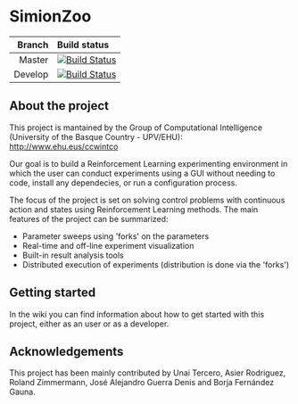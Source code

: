 # SimionZoo

| Branch | Build status|
| ---: | :--- |  
| Master | [![Build Status](https://borjafdezgauna.visualstudio.com/SimionZoo-nightly-build/_apis/build/status/simionsoft.SimionZoo?branchName=master)](https://borjafdezgauna.visualstudio.com/SimionZoo-nightly-build/_build/latest?definitionId=3&branchName=master) |
| Develop | [![Build Status](https://borjafdezgauna.visualstudio.com/SimionZoo-nightly-build/_apis/build/status/simionsoft.SimionZoo?branchName=develop)](https://borjafdezgauna.visualstudio.com/SimionZoo-nightly-build/_build/latest?definitionId=3&branchName=develop) |

## About the project

This project is mantained by the Group of Computational Intelligence (University of the Basque Country - UPV/EHU): http://www.ehu.eus/ccwintco

Our goal is to build a Reinforcement Learning experimenting environment in which the user can conduct experiments using a GUI without needing to code, install any dependecies, or run a configuration process.

The focus of the project is set on solving control problems with continuous action and states using Reinforcement Learning methods. The main features of the project can be summarized:

- Parameter sweeps using 'forks' on the parameters
- Real-time and off-line experiment visualization
- Built-in result analysis tools
- Distributed execution of experiments (distribution is done via the 'forks')

## Getting started

In the wiki you can find information about how to get started with this project, either as an user or as a developer.

## Acknowledgements

This project has been mainly contributed by Unai Tercero, Asier Rodriguez, Roland Zimmermann, José Alejandro Guerra Denis and Borja Fernández Gauna.
